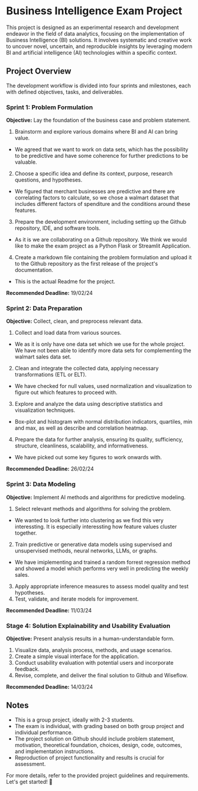 # Business Intelligence Exam Project

This project is designed as an experimental research and development endeavor in the field of data analytics, focusing on the implementation of Business Intelligence (BI) solutions. It involves systematic and creative work to uncover novel, uncertain, and reproducible insights by leveraging modern BI and artificial intelligence (AI) technologies within a specific context.

## Project Overview

The development workflow is divided into four sprints and milestones, each with defined objectives, tasks, and deliverables.

### Sprint 1: Problem Formulation

**Objective:** Lay the foundation of the business case and problem statement.

1. Brainstorm and explore various domains where BI and AI can bring value.
- We agreed that we want to work on data sets, which has the possibility to be predictive and have some coherence for further predictions to be valuable.
2. Choose a specific idea and define its context, purpose, research questions, and hypotheses.
- We figured that merchant businesses are predictive and there are correlating factors to calculate, so we chose a walmart dataset that includes different factors of spenditure and the conditions around these features.
3. Prepare the development environment, including setting up the Github repository, IDE, and software tools.
- As it is we are collaborating on a Github repository. We think we would like to make the exam project as a Python Flask or Streamlit Application.
4. Create a markdown file containing the problem formulation and upload it to the Github repository as the first release of the project's documentation.
- This is the actual Readme for the project.

**Recommended Deadline:** 19/02/24

### Sprint 2: Data Preparation

**Objective:** Collect, clean, and preprocess relevant data.

1. Collect and load data from various sources.
- We as it is only have one data set which we use for the whole project. We have not been able to identify more data sets for complementing the walmart sales data set.
2. Clean and integrate the collected data, applying necessary transformations (ETL or ELT).
- We have checked for null values, used normalization and visualization to figure out which features to proceed with.
3. Explore and analyze the data using descriptive statistics and visualization techniques.
- Box-plot and histogram with normal distribution indicators, quartiles, min and max, as well as describe and correlation heatmap.
4. Prepare the data for further analysis, ensuring its quality, sufficiency, structure, cleanliness, scalability, and informativeness.
- We have picked out some key figures to work onwards with.

**Recommended Deadline:** 26/02/24

### Sprint 3: Data Modeling

**Objective:** Implement AI methods and algorithms for predictive modeling.

1. Select relevant methods and algorithms for solving the problem.
- We wanted to look further into clustering as we find this very interessting. It is especially interessting how feature values cluster together.
2. Train predictive or generative data models using supervised and unsupervised methods, neural networks, LLMs, or graphs.
- We have imiplementing and trained a random forrest regression method and showed a model which performs very well in predicting the weekly sales.
3. Apply appropriate inference measures to assess model quality and test hypotheses.
4. Test, validate, and iterate models for improvement.

**Recommended Deadline:** 11/03/24

### Stage 4: Solution Explainability and Usability Evaluation

**Objective:** Present analysis results in a human-understandable form.

1. Visualize data, analysis process, methods, and usage scenarios.
2. Create a simple visual interface for the application.
3. Conduct usability evaluation with potential users and incorporate feedback.
4. Revise, complete, and deliver the final solution to Github and Wiseflow.

**Recommended Deadline:** 14/03/24

## Notes

- This is a group project, ideally with 2-3 students.
- The exam is individual, with grading based on both group project and individual performance.
- The project solution on Github should include problem statement, motivation, theoretical foundation, choices, design, code, outcomes, and implementation instructions.
- Reproduction of project functionality and results is crucial for assessment.

For more details, refer to the provided project guidelines and requirements. Let's get started! 🚀
